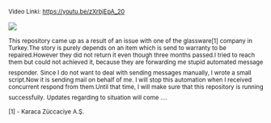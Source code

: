 <sub>Video Linki: https://youtu.be/zXrbjEpA_20</sub>

![](./.github/metadata/demo.gif)

<sub>This repository came up as a result of an issue with one of the glassware[1] company in Turkey.</sub><sub>The story is purely depends on an item which is send to warranty to be repaired.</sub><sub>However they did not return it even though three months passed.I tried to reach them but could not achieved it, because they are forwarding me stupid automated message responder.</sub> <sub>Since I do not want to deal with sending messages manually, I wrote a small script.Now it is sending mail on behalf of me. I will stop this automation when I received concurrent respond from them.Until that time, I will make sure that this repository is running successfully.</sub>
<sub>Updates regarding to situation will come ....</sub>

<sub>[1] - Karaca Züccaciye A.Ş.</sub>
</sub>

